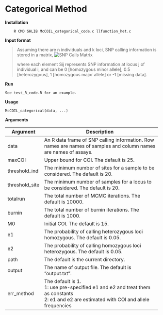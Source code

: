 # Categorical Method

**Installation**
```
	R CMD SHLIB McCOIL_categorical_code.c llfunction_het.c
```
**Input format**
>Assuming there are n individuals and k loci, SNP calling information is stored in a matrix,
![SNP Calls Matrix](https://cdn.rawgit.com/Greenhouse-Lab/THEREALMcCOIL/gh-pages/assets/equation.svg)
>
>where each element Sij represents SNP information at locus j of individual i, and can be 0 [homozygous minor allele], 0.5 [heterozygous], 1 [homozygous major allele] or -1 [missing data].


**Run**


`See test_R_code.R for an example.`


**Usage**


`McCOIL_categorical(data, ...)`


**Arguments**

|Argument|Description|
|--------|-----------|
data|An R data frame of SNP calling information. Row names are names of samples and column names are names of assays.
maxCOI|Upper bound for COI. The default is 25.
threshold_ind|The minimum number of sites for a sample to be considered. The default is 20.
threshold_site|The minimum number of samples for a locus to be considered. The default is 20.
totalrun|The total number of MCMC iterations. The default is 10000.
burnin|The total number of burnin iterations. The default is 1000.
M0|Initial COI. The default is 15.
e1|The probability of calling heterozygous loci homozygous. The default is 0.05.
e2|The probability of calling homozygous loci heterozygous. The default is 0.05.
path|The default is the current directory.
output|The name of output file. The default is “output.txt”.
err_method|The default is 1.<br>1: use pre-specified e1 and e2 and treat them as constants<br>2: e1 and e2 are estimated with COI and allele frequencies
